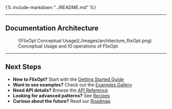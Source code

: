 {%
   include-markdown "../README.md"
%}

---

## Documentation Architecture

<figure markdown>
  ![FlixOpt Conceptual Usage](./images/architecture_flixOpt.png)
  <figcaption>Conceptual Usage and IO operations of FlixOpt</figcaption>
</figure>

---

## Next Steps

- **New to FlixOpt?** Start with the [Getting Started Guide](getting-started.md)
- **Want to see examples?** Check out the [Examples Gallery](examples/index.md)
- **Need API details?** Browse the [API Reference](api-reference/index.md)
- **Looking for advanced patterns?** See [Recipes](user-guide/recipes/index.md)
- **Curious about the future?** Read our [Roadmap](roadmap.md)
